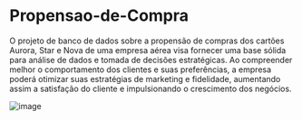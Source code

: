 # Propensao-de-Compra

O projeto de banco de dados sobre a propensão de compras dos cartões Aurora, Star e Nova de uma empresa aérea visa fornecer uma base sólida para análise de dados e tomada de decisões estratégicas. Ao compreender melhor o comportamento dos clientes e suas preferências, a empresa poderá otimizar suas estratégias de marketing e fidelidade, aumentando assim a satisfação do cliente e impulsionando o crescimento dos negócios.

![image](https://github.com/mdafonso/Propensao-de-Compra/assets/85906812/4476c853-3cac-4d7e-9f56-b2f3ced5e25e)
